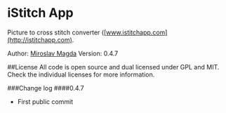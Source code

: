 iStitch App
=======

Picture to cross stitch converter ([www.istitchapp.com](http://istitchapp.com).


Author: [Miroslav Magda](http://ejci.net)
Version: 0.4.7

##License
All code is open source and dual licensed under GPL and MIT. Check the individual licenses for more information.


###Change log
####0.4.7
* First public commit